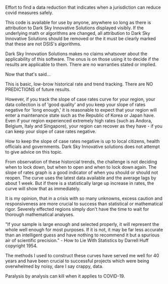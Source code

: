 Effort to find a data reduction that indicates when a jurisdiction can reduce covid measures safely.

This code is available for use by anyone, anywhere so long as there is attribution to Dark Sky Innovative Solutions displayed visibly. If the underlying math or algorithms are changed, all attribution to Dark Sky Innovative Solutions should be removed or the it must be clearly marked that these are not DSIS's algorithms.

Dark Sky Innovation Solutions makes no claims whatsover about the applicability of this software. The onus is on those using it to decide if the results are applicable to them. There are no warranties stated or implied.

Now that that's said...

This is basic, low-brow historical rate and trend tracking. There are NO PREDICTIONS of future results.

However, if you track the slope of case rates curve for your region, your data collection is of 'good quality' and you keep your slope of rates negative for 'long enough,' it is reasonable to expect that your region will enter a maintenance state such as the Republic of Korea or Japan have. Even if your region experienced extremely high rates (such as Andora, Belgium, Italy and Singapore), your region can recover as they have - if you can keep your slope of case rates negative.

How to keep the slope of case rates negative is up to local citizens, health officials and governments. Dark Sky Innovative solutions does not attempt to give advice on this topic.

From observation of these historcial trends, the challenge is not deciding when to lock down, but when to open and when to lock down again. The slope of rates graph is a good indicator of when you should or should not reopen. The curve uses the latest data available and the average lags by about 1 week. But if there is a statistically large up increase in rates, the curve will show that as immediately.

It is my opinion, that in a crisis with so many unknowns, excess caution and responsiveness are more crucial to success than statistical or mathematical rigor. Severely effected regions simply don't have the time to wait for thorough mathematical analyses. 

"If your sample is large enough and selected properly, it will represent the whole well enough for most purposes. If it is not, it may be far less accurate than an intelligent guess and have nothing to recommend it but a spurious air of scientific precision." - How to Lie With Statistics by Darrell Huff copyright 1954.

The methods I used to construct these curves have served me well for 40 years and have been crucial to successful projects which were being overwhelmed by noisy, dare I say crappy, data.

Paralysis by analysis can kill when it applies to COVID-19.
